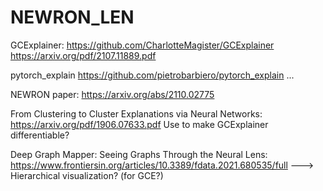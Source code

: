 # NEWRON_LEN

GCExplainer:
https://github.com/CharlotteMagister/GCExplainer
https://arxiv.org/pdf/2107.11889.pdf

pytorch_explain
https://github.com/pietrobarbiero/pytorch_explain
...


NEWRON paper:
https://arxiv.org/abs/2110.02775

From Clustering to Cluster Explanations via Neural Networks:
https://arxiv.org/pdf/1906.07633.pdf
Use to make GCExplainer differentiable?


Deep Graph Mapper: Seeing Graphs Through the Neural Lens:
https://www.frontiersin.org/articles/10.3389/fdata.2021.680535/full
---> Hierarchical visualization? (for GCE?)

